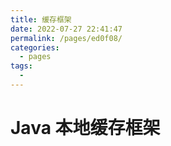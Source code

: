```yaml
---
title: 缓存框架
date: 2022-07-27 22:41:47
permalink: /pages/ed0f08/
categories:
  - pages
tags:
  - 
---
```

# Java 本地缓存框架

